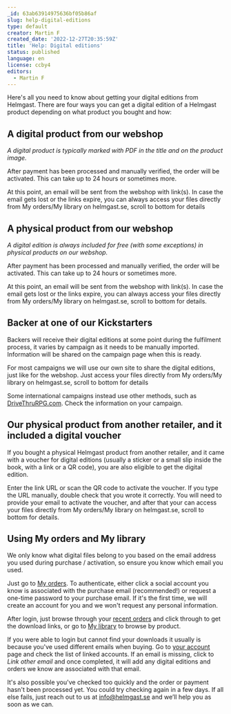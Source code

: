 ```yaml
---
_id: 63ab63914975636bf05b86af
slug: help-digital-editions
type: default
creator: Martin F
created_date: '2022-12-27T20:35:59Z'
title: 'Help: Digital editions'
status: published
language: en
license: ccby4
editors:
  - Martin F
---
```

Here's all you need to know about getting your digital editions from Helmgast. There are four ways you can get a digital edition of a Helmgast product depending on what product you bought and how:

A digital product from our webshop
----------------------------------

_A digital product is typically marked with PDF in the title and on the product image._

After payment has been processed and manually verified, the order will be activated. This can take up to 24 hours or sometimes more.

At this point, an email will be sent from the webshop with link(s). In case the email gets lost or the links expire, you can always access your files directly from My orders/My library on helmgast.se, scroll to bottom for details

A physical product from our webshop
-----------------------------------

_A digital edition is always included for free (with some exceptions) in physical products on our webshop._

After payment has been processed and manually verified, the order will be activated. This can take up to 24 hours or sometimes more.

At this point, an email will be sent from the webshop with link(s). In case the email gets lost or the links expire, you can always access your files directly from My orders/My library on helmgast.se, scroll to bottom for details.

Backer at one of our Kickstarters
---------------------------------

Backers will receive their digital editions at some point during the fulfilment process, it varies by campaign as it needs to be manually imported. Information will be shared on the campaign page when this is ready.

For most campaigns we will use our own site to share the digital editions, just like for the webshop. Just access your files directly from My orders/My library on helmgast.se, scroll to bottom for details

Some international campaigns instead use other methods, such as [DriveThruRPG.com](https://www.drivethrurpg.com). Check the information on your campaign.

Our physical product from another retailer, and it included a digital voucher
-----------------------------------------------------------------------------

If you bought a physical Helmgast product from another retailer, and it came with a voucher for digital editions (usually a sticker or a small slip inside the book, with a link or a QR code), you are also eligible to get the digital edition.

Enter the link URL or scan the QR code to activate the voucher. If you type the URL manually, double check that you wrote it correctly. You will need to provide your email to activate the voucher, and after that your can access your files directly from My orders/My library on helmgast.se, scroll to bottom for details.

Using My orders and My library
------------------------------

We only know what digital files belong to you based on the email address you used during purchase / activation, so ensure you know which email you used.

Just go to [My orders](https://helmgast.se/en/shop/orders/my_orders/). To authenticate, either click a social account you know is associated with the purchase email (recommended!) or request a one-time password to your purchase email. If it's the first time, we will create an account for you and we won't request any personal information.

After login, just browse through your [recent orders](https://helmgast.se/en/shop/orders/my_orders/) and click through to get the download links, or go to [My library](https://helmgast.se/en/shop/products/my_products) to browse by product.

If you were able to login but cannot find your downloads it usually is because you've used different emails when buying. Go to [your account](https://helmgast.se/social/me) page and check the list of linked accounts. If an email is missing, click to _Link other email_ and once completed, it will add any digital editions and orders we know are associated with that email.

It's also possible you've checked too quickly and the order or payment hasn't been processed yet. You could try checking again in a few days. If all else fails, just reach out to us at [info@helmgast.se](mailto:info@helmgast.se) and we’ll help you as soon as we can.
